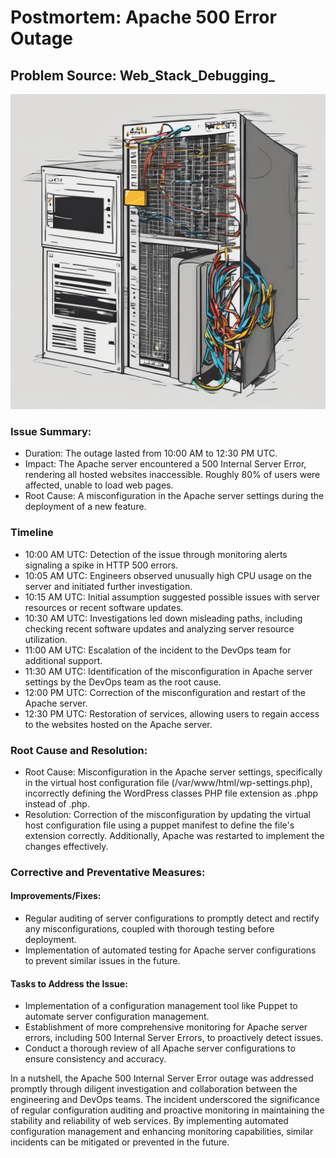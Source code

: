 # Postmortem: Apache 500 Error Outage

## Problem Source: Web_Stack_Debugging_

![Problem-arises](404.png)

### Issue Summary:

* Duration: The outage lasted from 10:00 AM to 12:30 PM UTC.
* Impact: The Apache server encountered a 500 Internal Server Error, rendering all hosted websites inaccessible. Roughly 80% of users were affected, unable to load web pages.
* Root Cause: A misconfiguration in the Apache server settings during the deployment of a new feature.

### Timeline

* 10:00 AM UTC: Detection of the issue through monitoring alerts signaling a spike in HTTP 500 errors.
* 10:05 AM UTC: Engineers observed unusually high CPU usage on the server and initiated further investigation.
* 10:15 AM UTC: Initial assumption suggested possible issues with server resources or recent software updates.
* 10:30 AM UTC: Investigations led down misleading paths, including checking recent software updates and analyzing server resource utilization.
* 11:00 AM UTC: Escalation of the incident to the DevOps team for additional support.
* 11:30 AM UTC: Identification of the misconfiguration in Apache server settings by the DevOps team as the root cause.
* 12:00 PM UTC: Correction of the misconfiguration and restart of the Apache server.
* 12:30 PM UTC: Restoration of services, allowing users to regain access to the websites hosted on the Apache server.

### Root Cause and Resolution:

* Root Cause: Misconfiguration in the Apache server settings, specifically in the virtual host configuration file (/var/www/html/wp-settings.php), incorrectly defining the WordPress classes PHP file extension as .phpp instead of .php.
* Resolution: Correction of the misconfiguration by updating the virtual host configuration file using a puppet manifest to define the file's extension correctly. Additionally, Apache was restarted to implement the changes effectively.

### Corrective and Preventative Measures:

#### Improvements/Fixes:

* Regular auditing of server configurations to promptly detect and rectify any misconfigurations, coupled with thorough testing before deployment.
* Implementation of automated testing for Apache server configurations to prevent similar issues in the future.

#### Tasks to Address the Issue:

* Implementation of a configuration management tool like Puppet to automate server configuration management.
* Establishment of more comprehensive monitoring for Apache server errors, including 500 Internal Server Errors, to proactively detect issues.
* Conduct a thorough review of all Apache server configurations to ensure consistency and accuracy.

In a nutshell, the Apache 500 Internal Server Error outage was addressed promptly through diligent investigation and collaboration between the engineering and DevOps teams. The incident underscored the significance of regular configuration auditing and proactive monitoring in maintaining the stability and reliability of web services. By implementing automated configuration management and enhancing monitoring capabilities, similar incidents can be mitigated or prevented in the future.